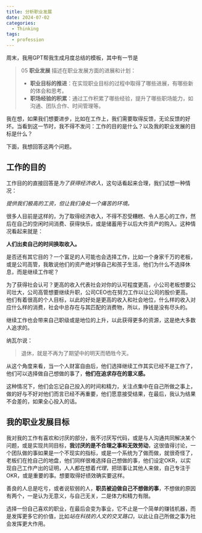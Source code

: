 ```yaml
---
title: 分析职业发展
date: 2024-07-02
categories:
  - Thinking
tags:
  - profession
---
```

周末，我用GPT帮我生成月度总结的模板，其中有一节是

> 05 **职业发展**
> 描述在职业发展方面的进展和计划：
> - **职业目标的推进**：在实现职业目标的过程中取得了哪些进展，有哪些新的体会和思考。
> - **职场经验的积累**：通过工作积累了哪些经验，提升了哪些职场能力，如沟通、团队合作、时间管理等。

我在想，如果我们想要进步，比如在工作上，我们需要取得反馈，无论反馈的好坏。当看到这一节时，我不得不发问：工作的目的是什么？以及我的职业发展的目标是什么？

下面，我想回答这两个问题。

## 工作的目的

工作目的的直接回答是*为了获得经济收入*，这句话看起来合理，我们试想一种情况：

*提供我们极高的工资，但让我们身处一个痛苦的环境。*

很多人目前是这样的，为了取得经济收入，不得不忍受糟糕、令人恶心的工作，然后在自己的空闲时间消费、获得快乐，或是储蓄用于以后大件资产的购入。这种情况看起来就是：

**人们出卖自己的时间换取收入。**

是否还有其它目的？一个富足的人可能也会选择工作，比如一个身家千万的老板，或是公司高管，我敢说他们的资产绝对够自己和孩子生活，他们为什么不选择休息，而是继续工作呢？

为了获得社会认可？更高的收入代表社会对你的认可程度更高，小公司老板想要公司壮大，公司高管想要继续升职，公司CEO也在努力工作以让公司的股价更高。他们有着很高的个人目标，以此的好处是更高的收入和社会地位，什么样的收入对应什么样的消费，社会中总存在与其匹配的消费物，所以，挣钱是没有尽头的。

继续工作也会带来自己职级或是地位的上升，以此获得更多的资源，这是绝大多数人追求的。

纳瓦尔说：

> 退休，就是不再为了期望中的明天而牺牲今天。

从这个角度来看，当一个人财富自由后，他们选择继续工作其实已经不是工作了，他们可以选择做自己想做的事了，**他们在追求存在的意义感。**

这种情况下，他们会忘记自己投入的时间和精力，关注点集中在自己所做之事上，做的好与不好对他们而言已经不再重要，他们愿意接受结果，在最后，我认为结果不会差的，如果全心投入的话。

## 我的职业发展目标

我对我的工作有喜欢和讨厌的部分，我不讨厌写代码，或是与人沟通共同解决某个问题，或是实现共同目标，**我讨厌的是不合理之事和无效劳动**，这很值得讨论，一个团队做的事如果是一个不现实的指标，或是一个系统为了做而做，就很奇怪了，老板们在抢自己的地盘，他们同样很难选择自己想做的事，他们设定OKR，以实现自己工作产出的证明，人人都在想着*代理*，把琐事让其他人来做，自己专注于OKR，或是重要的事。想要取得好绩效确实要这样。

善良的人总是吃亏，或者说软弱的人，**职员被迫做自己不想做的事**，不想做的原因有两个，一是认为无意义，与自己无关，二是体力和精力有限。

选择一份自己喜欢的职业，在最后会变为事业，它不止是一个简单的赚钱机器，而是发挥更多它的价值，比如*站在科技的人文的交叉路口*，以此让自己所做之事为社会发挥更大作用。

